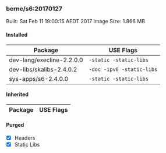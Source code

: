 ### berne/s6:20170127

Built: Sat Feb 11 19:00:15 AEDT 2017
Image Size: 1.866 MB
#### Installed
Package | USE Flags
--------|----------
dev-lang/execline-2.2.0.0 | `-static -static-libs`
dev-libs/skalibs-2.4.0.2 | `-doc -ipv6 -static-libs`
sys-apps/s6-2.4.0.0 | `-static -static-libs`
#### Inherited
Package | USE Flags
--------|----------
#### Purged
- [x] Headers
- [x] Static Libs
